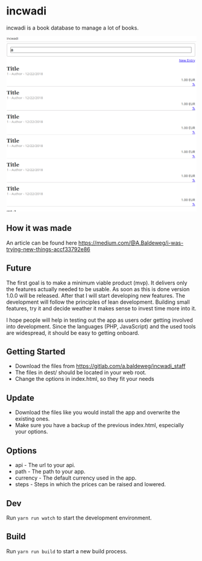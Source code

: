 # incwadi

incwadi is a book database to manage a lot of books.

![incwadi](screenshot.png)

## How it was made

An article can be found here https://medium.com/@A.Baldeweg/i-was-trying-new-things-accf33792e86

## Future

The first goal is to make a minimum viable product (mvp). It delivers only the features actually needed to be usable. As soon as this is done version 1.0.0 will be released. After that I will start developing new features. The development will follow the principles of lean development. Building small features, try it and decide weather it makes sense to invest time more into it.

I hope people will help in testing out the app as users oder getting involved into development. Since the languages (PHP, JavaScript) and the used tools are widespread, it should be easy to getting onboard.

## Getting Started

- Download the files from https://gitlab.com/a.baldeweg/incwadi_staff
- The files in dest/ should be located in your web root.
- Change the options in index.html, so they fit your needs

## Update

- Download the files like you would install the app and overwrite the existing ones.
- Make sure you have a backup of the previous index.html, especially your options.

## Options

- api - The url to your api.
- path - The path to your app.
- currency - The default currency used in the app.
- steps - Steps in which the prices can be raised and lowered.

## Dev

Run `yarn run watch` to start the development environment.

## Build

Run `yarn run build` to start a new build process.
